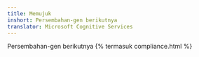 ```yaml
---
title: Memujuk
inshort: Persembahan-gen berikutnya
translator: Microsoft Cognitive Services
---
```


Persembahan-gen berikutnya
{% termasuk compliance.html %}


